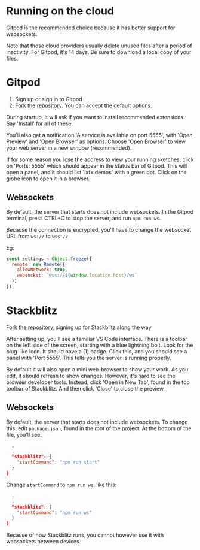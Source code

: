 # Running on the cloud

Gitpod is the recommended choice because it has better support for websockets.

Note that these cloud providers usually delete unused files after a period of inactivity. For Gitpod, it's 14 days. Be sure to download a local copy of your files.

# Gitpod

1. Sign up or sign in to Gitpod
2. [Fork the repository](https://gitpod.io/#https://github.com/ClintH/ixfx-demos-light). You can accept the default options. 

During startup, it will ask if you want to install recommended extensions. Say 'Install' for all of these.

You'll also get a notification 'A service is available on port 5555', with 'Open Preview' and 'Open Browser' as options. Choose 'Open Browser' to view your web server in a new window (recommended).

If for some reason you lose the address to view your running sketches, click on 'Ports: 5555' which should appear in the status bar of Gitpod. This will open a panel, and it should list 'ixfx demos' with a green dot. Click on the globe icon to open it in a browser.

## Websockets

By default, the server that starts does not include websockets. In the Gitpod terminal, press CTRL+C to stop the server, and run `npm run ws`.

Because the connection is encrypted, you'll have to change the websocket URL from `ws://` to `wss://`

Eg:

```js
const settings = Object.freeze({
  remote: new Remote({
    allowNetwork: true,
    websocket: `wss://${window.location.host}/ws`
  })
});
```

# Stackblitz

[Fork the repository](https://stackblitz.com/github/clinth/ixfx-demos-light/), signing up for Stackblitz along the way

After setting up, you'll see a familiar VS Code interface. There is a toolbar on the left side of the screen, starting with a blue lightning bolt. Look for the plug-like icon. It should have a (1) badge. Click this, and you should see a panel with 'Port 5555'. This tells you the server is running properly.

By default it will also open a mini web-browser to show your work. As you edit, it should refresh to show changes. However, it's hard to see the browser developer tools.  Instead, click 'Open in New Tab', found in the top toolbar of Stackblitz. And then click 'Close' to close the preview.

## Websockets

By default, the server that starts does not include websockets. To change this, edit `package.json`, found in the root of the project. At the bottom of the file, you'll see:

```json
  .
  .
  "stackblitz": {
    "startCommand": "npm run start"
  }
}
```

Change `startCommand` to `npm run ws`, like this:
```json
  .
  .
  "stackblitz": {
    "startCommand": "npm run ws"
  }
}
```

Because of how Stackblitz runs, you cannot however use it with websockets between devices.